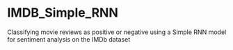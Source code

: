 # IMDB_Simple_RNN
Classifying movie reviews as positive or negative using a Simple RNN model for sentiment analysis on the IMDb dataset
